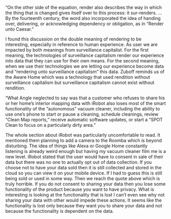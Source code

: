 “On the other side of the equation, render also describes the way in which the thing that is changed gives itself over to this process: it sur-renders. … By the fourteenth century, the word also incorporated the idea of handing over, delivering, or acknowledging dependency or obligation, as in “Render unto Caesar.”

I found this discussion on the double meaning of rendering to be interesting, especially in reference to human experience. As user we are impacted by both meanings from surveillance capitalist. For the first meaning, the technologies of surveillance capitalism render our experience into data that they can use for their own means. For the second meaning, when we use their technologies we are letting our experience become data and “rendering unto surveillance capitalism” this data. Zuboff reminds us of the Aware Home which was a technology that used rendition without surveillance capitalism but surveillance capitalism cannot exist without rendition.

“What Angle neglected to say was that a customer who refuses to share his or her home’s interior mapping data with iRobot also loses most of the smart functionality of the “autonomous” vacuum cleaner, including the ability to use one’s phone to start or pause a cleaning, schedule cleanings, review “Clean Map reports,” receive automatic software updates, or start a “SPOT Clean to focus on a particularly dirty area.”

The whole section about iRobot was particularly uncomfortable to read. It mentioned them planning to add a camera to the Roomba which is beyond disturbing. The idea of things like Alexa or Google Home constantly listening is already weird enough but having my vacuum cleaner film me is a new level. iRobot stated that the user would have to consent in sale of their data but there was no one to actually opt out of data collection. If you choose not to have your data sold then it is still collected and stored in the cloud so you can view it on your mobile device. If I had to guess this is still being sold or used in some way. Then we reach the quote above which is truly horrible. If you do not consent to sharing your data then you lose some functionality of the product because you want to have privacy. What is interesting is looking at the functionality that is lost I can’t even see why not sharing your data with other would impede these actions. It seems like the functionality is lost only because they want you to share your data and not because the functionality is dependent on the data.


